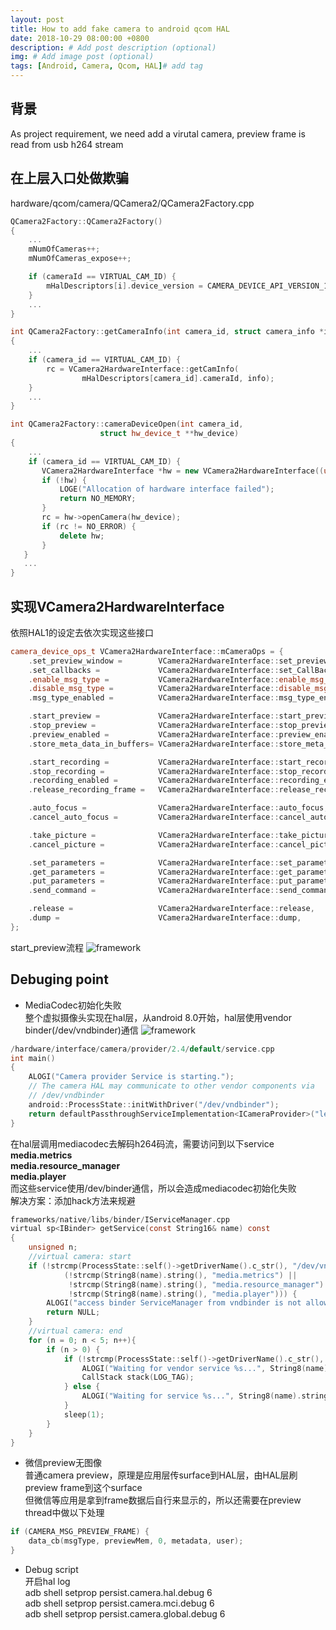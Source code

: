```yaml
---
layout: post
title: How to add fake camera to android qcom HAL
date: 2018-10-29 08:00:00 +0800
description: # Add post description (optional)
img: # Add image post (optional)
tags: [Android, Camera, Qcom, HAL]# add tag
---
```


## 背景
As project requirement, we need add a virutal camera, preview frame is read from usb h264 stream

## 在上层入口处做欺骗
hardware/qcom/camera/QCamera2/QCamera2Factory.cpp

```c++
QCamera2Factory::QCamera2Factory()
{
    ...
    mNumOfCameras++;
    mNumOfCameras_expose++;

    if (cameraId == VIRTUAL_CAM_ID) {
        mHalDescriptors[i].device_version = CAMERA_DEVICE_API_VERSION_1_0;
    }
    ...
}

int QCamera2Factory::getCameraInfo(int camera_id, struct camera_info *info)
{
    ...
    if (camera_id == VIRTUAL_CAM_ID) {
        rc = VCamera2HardwareInterface::getCamInfo(
                mHalDescriptors[camera_id].cameraId, info);
    }
    ...
}

int QCamera2Factory::cameraDeviceOpen(int camera_id,
                    struct hw_device_t **hw_device)
{
    ...
    if (camera_id == VIRTUAL_CAM_ID) {
       VCamera2HardwareInterface *hw = new VCamera2HardwareInterface((uint32_t)camera_id);
       if (!hw) {
           LOGE("Allocation of hardware interface failed");
           return NO_MEMORY;
       }
       rc = hw->openCamera(hw_device);
       if (rc != NO_ERROR) {
           delete hw;
       }
   }
   ...
}

```

## 实现VCamera2HardwareInterface
依照HAL1的设定去依次实现这些接口
```c++
camera_device_ops_t VCamera2HardwareInterface::mCameraOps = {
    .set_preview_window =        VCamera2HardwareInterface::set_preview_window,
    .set_callbacks =             VCamera2HardwareInterface::set_CallBacks,
    .enable_msg_type =           VCamera2HardwareInterface::enable_msg_type,
    .disable_msg_type =          VCamera2HardwareInterface::disable_msg_type,
    .msg_type_enabled =          VCamera2HardwareInterface::msg_type_enabled,

    .start_preview =             VCamera2HardwareInterface::start_preview,
    .stop_preview =              VCamera2HardwareInterface::stop_preview,
    .preview_enabled =           VCamera2HardwareInterface::preview_enabled,
    .store_meta_data_in_buffers= VCamera2HardwareInterface::store_meta_data_in_buffers,

    .start_recording =           VCamera2HardwareInterface::start_recording,
    .stop_recording =            VCamera2HardwareInterface::stop_recording,
    .recording_enabled =         VCamera2HardwareInterface::recording_enabled,
    .release_recording_frame =   VCamera2HardwareInterface::release_recording_frame,

    .auto_focus =                VCamera2HardwareInterface::auto_focus,
    .cancel_auto_focus =         VCamera2HardwareInterface::cancel_auto_focus,

    .take_picture =              VCamera2HardwareInterface::take_picture,
    .cancel_picture =            VCamera2HardwareInterface::cancel_picture,

    .set_parameters =            VCamera2HardwareInterface::set_parameters,
    .get_parameters =            VCamera2HardwareInterface::get_parameters,
    .put_parameters =            VCamera2HardwareInterface::put_parameters,
    .send_command =              VCamera2HardwareInterface::send_command,

    .release =                   VCamera2HardwareInterface::release,
    .dump =                      VCamera2HardwareInterface::dump,
};
```

start_preview流程
![framework]({{site.baseurl}}/assets/img/preview-process.png)

## Debuging point
* MediaCodec初始化失败  
整个虚拟摄像头实现在hal层，从android 8.0开始，hal层使用vendor binder(/dev/vndbinder)通信
![framework]({{site.baseurl}}/assets/img/binder.png)
``` c
/hardware/interface/camera/provider/2.4/default/service.cpp
int main()
{
    ALOGI("Camera provider Service is starting.");
    // The camera HAL may communicate to other vendor components via
    // /dev/vndbinder
    android::ProcessState::initWithDriver("/dev/vndbinder");
    return defaultPassthroughServiceImplementation<ICameraProvider>("legacy/0", /*maxThreads*/ 6);
}
```
在hal层调用mediacodec去解码h264码流，需要访问到以下service  
**media.metrics**  
**media.resource_manager**  
**media.player**  
而这些service使用/dev/binder通信，所以会造成mediacodec初始化失败  
解决方案：添加hack方法来规避 
``` c
frameworks/native/libs/binder/IServiceManager.cpp
virtual sp<IBinder> getService(const String16& name) const
{
    unsigned n;
    //virtual camera: start
    if (!strcmp(ProcessState::self()->getDriverName().c_str(), "/dev/vndbinder") &&
            (!strcmp(String8(name).string(), "media.metrics") ||
             !strcmp(String8(name).string(), "media.resource_manager") ||
             !strcmp(String8(name).string(), "media.player"))) {
        ALOGI("access binder ServiceManager from vndbinder is not allowed, trick here^^");
        return NULL;
    }
    //virtual camera: end
    for (n = 0; n < 5; n++){
        if (n > 0) {
            if (!strcmp(ProcessState::self()->getDriverName().c_str(), "/dev/vndbinder")) {
                ALOGI("Waiting for vendor service %s...", String8(name).string());
                CallStack stack(LOG_TAG);
            } else {
                ALOGI("Waiting for service %s...", String8(name).string());
            }
            sleep(1);
        }
	}
}
```  
* 微信preview无图像  
普通camera preview，原理是应用层传surface到HAL层，由HAL层刷preview frame到这个surface  
但微信等应用是拿到frame数据后自行来显示的，所以还需要在preview thread中做以下处理  
``` c
if (CAMERA_MSG_PREVIEW_FRAME) {
    data_cb(msgType, previewMem, 0, metadata, user);
}
```  
* Debug script  
开启hal log  
adb shell setprop persist.camera.hal.debug 6  
adb shell setprop persist.camera.mci.debug 6  
adb shell setprop persist.camera.global.debug 6  

